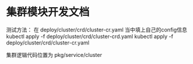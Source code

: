 # 集群模块开发文档

测试方法：
    在 deploy/cluster/crd/cluster-cr.yaml 当中填上自己的config信息
    kubectl apply -f deploy/cluster/crd/cluster-crd.yaml
    kubectl apply -f deploy/cluster/crd/cluster-cr.yaml

集群逻辑代码位置为 pkg/service/cluster



